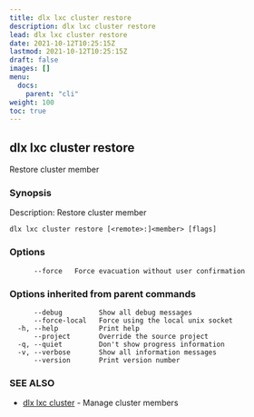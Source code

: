```yaml
---
title: dlx lxc cluster restore
description: dlx lxc cluster restore
lead: dlx lxc cluster restore
date: 2021-10-12T10:25:15Z
lastmod: 2021-10-12T10:25:15Z
draft: false
images: []
menu:
  docs:
    parent: "cli"
weight: 100
toc: true
---
```

## dlx lxc cluster restore

Restore cluster member

### Synopsis

Description:
  Restore cluster member



```
dlx lxc cluster restore [<remote>:]<member> [flags]
```

### Options

```
      --force   Force evacuation without user confirmation
```

### Options inherited from parent commands

```
      --debug         Show all debug messages
      --force-local   Force using the local unix socket
  -h, --help          Print help
      --project       Override the source project
  -q, --quiet         Don't show progress information
  -v, --verbose       Show all information messages
      --version       Print version number
```

### SEE ALSO

* [dlx lxc cluster](/docs/cmd/dlx_lxc_cluster)	 - Manage cluster members

